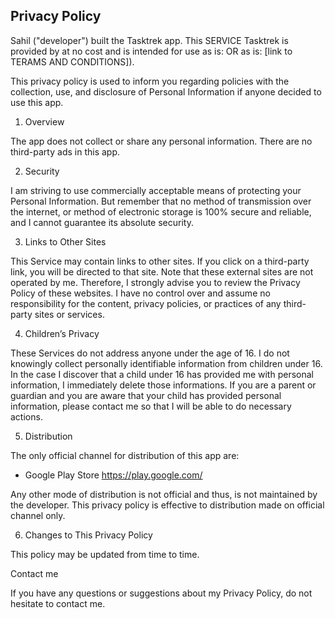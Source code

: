 ## Privacy Policy


Sahil ("developer") built the Tasktrek app. This SERVICE Tasktrek is provided
by at no cost and is intended for use as is:
  OR
as is:
[link to TERAMS AND CONDITIONS]).

This privacy policy is used to inform you regarding policies with the collection, use, and 
disclosure of Personal Information if anyone decided to use this app.


1. Overview

The app does not collect or share any personal information. There are no third-party
ads in this app.


2. Security

I am striving to use commercially acceptable means of protecting your Personal
Information. But remember that no method of transmission over the internet, or method of 
electronic storage is 100% secure and reliable, and I cannot guarantee its absolute
security.


3. Links to Other Sites

This Service may contain links to other sites. If you click on a third-party link, you 
will be directed to that site. Note that these external sites are not operated by me.
Therefore, I strongly advise you to review the Privacy Policy of these websites. I have 
no control over and assume no responsibility for the content, privacy policies, or 
practices of any third-party sites or services.


4. Children’s Privacy

These Services do not address anyone under the age of 16. I do not knowingly collect 
personally identifiable information from children under 16. In the case I discover that 
a child under 16 has provided me with personal information, I immediately delete those 
informations. If you are a parent or guardian and you are aware that your child has
provided personal information, please contact me so that I will be able to do necessary
actions.


5. Distribution

The only official channel for distribution of this app are:
* Google Play Store                https://play.google.com/

Any other mode of distribution is not official and thus, is not maintained by the developer.
This privacy policy is effective to distribution made on official channel only.


6. Changes to This Privacy Policy

This policy may be updated from time to time.


Contact me

If you have any questions or suggestions about my Privacy Policy, do not hesitate to
contact me.
